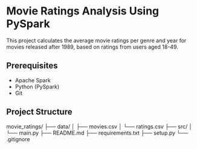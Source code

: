 # Movie Ratings Analysis Using PySpark

This project calculates the average movie ratings per genre and year for movies released after 1989, based on ratings from users aged 18-49.

## Prerequisites

- Apache Spark
- Python (PySpark)
- Git

## Project Structure
movie_ratings/
├── data/
│   ├── movies.csv
│   └── ratings.csv
├── src/
│   └── main.py
├── README.md
├── requirements.txt
├── setup.py
└── .gitignore

